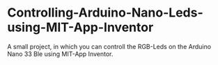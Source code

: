 # Controlling-Arduino-Nano-Leds-using-MIT-App-Inventor

A small project, in which you can controll the RGB-Leds on the Arduino Nano 33 Ble using MIT-App Inventor.

